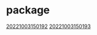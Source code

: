 # package
[20221003150192](/zet/20221003150192/README.md)
[20221003150193](/zet/20221003150193/README.md)

